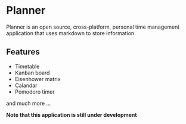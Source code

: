 # Planner
Planner is an open source, cross-platform, personal time management application that uses markdown to store information.

## Features
- Timetable
- Kanban board
- Eisenhower matrix
- Calandar
- Pomodoro timer

and much more ...

**Note that this application is still under development**